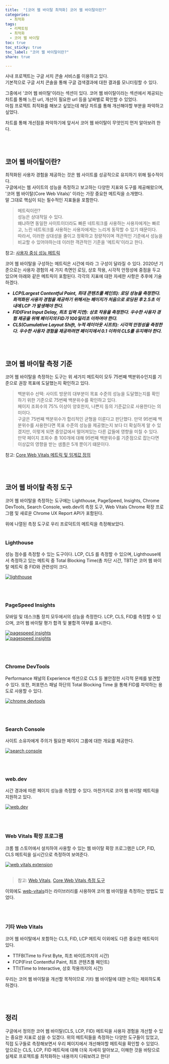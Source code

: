 ```yaml
---
title:  "[코어 웹 바이탈 최적화] 코어 웹 바이탈이란?"
categories: 
  - 최적화
tags:
  - 리팩토링
  - 최적화
  - 코어 웹 바이탈
toc: true
toc_sticky: true
toc_label: "코어 웹 바이탈이란?"
share: true

---
```


사내 프로젝트는 구글 서치 콘솔 서비스를 이용하고 있다. <br>
기본적으로 구글 서치 콘솔을 통해 구글 검색결과에 대한 결과를 모니터링할 수 있다. <br>

그중에서 '코어 웹 바이탈'이라는 섹션이 있다. 코어 웹 바이탈이라는 섹션에서 제공되는 차트를 통해 느린 url, 개선이 필요한 url 등을 날짜별로 확인할 수 있었다. <br>
마침 프로젝트 최적화를 해보고 싶었는데 해당 차트를 통해 개선해야할 부분을 파악하고 싶었다. <br>

차트를 통해 개선점을 파악하기에 앞서서 코어 웹 바이탈이 무엇인지 먼저 알아보려 한다.


<br>
<br>


## 코어 웹 바이탈이란?

최적화된 사용자 경험을 제공하는 것은 웹 사이트를 성공적으로 유지하기 위해 필수적이다. <br>
구글에서는 웹 사이트의 성능을 측정하고 보고하는 다양한 지표와 도구를 제공해왔으며, '코어 웹 바이탈(Core Web Vitals)' 이라는 가장 중요한 메트릭을 소개했다.<br>
말 그대로 핵심이 되는 필수적인 지표들을 포함한다.<br>

> 메트릭이란? <br> 성능은 상대적일 수 있다. <br> 왜냐하면 동일한 사이트이더라도 빠른 네트워크를 사용하는 사용자에게는 빠르고, 느린 네트워크를 사용하는 사용자에게는 느리게 동작할 수 있기 때문이다. <br>
따라서, 이러한 상대성을 줄이고 정확하고 정량적이며 객관적인 기준에서 성능을 비교할 수 있어야하는데 이러한 객관적인 기준을 '메트릭'이라고 한다.


참고: [사용자 중심 성능 메트릭](https://web.dev/user-centric-performance-metrics/#how-metrics-are-measured)


코어 웹 바이탈을 구성하는 메트릭은 시간에 따라 그 구성이 달라질 수 있다. 2020년 기준으로는 사용자 경험의 세 가지 측면인 로딩, 상호 작용, 시각적 안정성에 중점을 두고 있으며 아래와 같은 메트릭이 포함된다. 각각의 지표에 대한 자세한 사항은 추후에 기술하겠다.


- ***LCP(Largest Contentful Paint, 최대 콘텐츠풀 페인트): 로딩 성능을 측정한다. 최적화된 사용자 경험을 제공하기 위해서는 페이지가 처음으로 로딩된 후 2.5초 이내에 LCP 가 발생해야 한다.***
- ***FID(First Input Delay, 최초 입력 지연): 상호 작용을 측정한다. 우수한 사용자 경험 제공을 위해 페이지의 FID가 100밀리초 이하여야 한다.***
- ***CLS(Cumulative Layout Shift, 누적 레이아웃 시프트): 시각적 안정성을 측정한다. 우수한 사용자 경험을 제공하려면 페이지에서 0.1 이하의 CLS를 유지해야 한다.***


<br>
<br>


## 코어 웹 바이탈 측정 기준

코어 웹 바이탈을 측정하는 도구는 위 세가지 메트릭이 모두 75번째 백분위수인지를 기준으로 권장 목표에 도달했는지 확인하고 있다.

> 백분위수 선택: 사이트 방문의 대부분이 목표 수준의 성능을 도달했는지를 확인하기 위한 기준으로 75번째 백분위수를 확인하고 있다. <br> 페이지 조회수의 75% 이상이 양호한지, 나쁜지 등의 기준값으로 사용한다는 의미이다. <br> 구글은 75번째 백분위수가 합리적인 균형을 이룬다고 판단했다. 만약 95번째 백분위수를 사용한다면 목표 수준의 성능을 제공했는지 보다 더 확실하게 알 수 있겠지만, 이렇게 되면 중앙값에서 떨어져있는 다른 값들에 영향을 미칠 수 있다. <br> 만약 페이지 조회수 총 100개에 대해 95번째 백분위수를 기준점으로 잡는다면 이상값의 영향을 받는 샘플은 5개 뿐이기 떄문이다.


참고: [Core Web Vitals 메트릭 및 임계값 정의](https://web.dev/defining-core-web-vitals-thresholds/)


<br>
<br>


## 코어 웹 바이탈 측정 도구

코어 웹 바이탈을 측정하는 도구에는 Lighthouse, PageSpeed, Insights, Chrome DevTools, Search Console, web.dev의 측정 도구, Web Vitals Chrome 확장 프로그램 및 새로운 Chrome UX Report API가 포함된다.


위에 나열된 측정 도구로 우리 프로덕트의 메트릭을 측정해보았다.
<br>
<br>


### Lighthouse
성능 점수를 측정할 수 있는 도구이다. LCP, CLS 를 측정할 수 있으며, Lighthouse에서 측정하고 있는 메트릭 중 Total Blocking Time(총 차단 시간, TBT)은 코어 웹 바이탈 메트릭 중 FID와 관련성이 크다.




[![lighthouse](/assets/images/lighthouse-2022-10-20.png)](/assets/images/lighthouse-2022-10-20.png)



<br>
<br>

### PageSpeed Insights
모바일 및 데스크톱 장치 모두에서의 성능을 측정한다. LCP, CLS, FID를 측정할 수 있으며, 코어 웹 바이탈 평가 합격 및 불합격 여부를 표시한다.




[![pagespeed insights](/assets/images/page-speed-insights-desktop-2022-10-20.png)](/assets/images/page-speed-insights-desktop-2022-10-20.png)<br>
[![pagespeed insights](/assets/images/page-speed-insights-mobile-2022-10-20.png)](/assets/images/page-speed-insights-mobile-2022-10-20.png)



<br>
<br>



### Chrome DevTools
Performance 패널의 Experience 섹션으로 CLS 등 불안정한 시각적 문제를 발견할 수 있다. 또한, 퍼포먼스 패널 하단의 Total Blocking Time 을 통해 FID를 파악하는 용도로 사용할 수 있다.




[![chrome devtools](/assets/images/performance-2022-10-20.png)](/assets/images/performance-2022-10-20.png)




<br>
<br>


### Search Console
사이트 소유자에게 주의가 필요한 페이지 그룹에 대한 개요를 제공한다.




[![search console](/assets/images/search-console-2022-10-20.png)](/assets/images/search-console-2022-10-20.png)




<br>
<br>


### web.dev
시간 경과에 따른 페이지 성능을 측정할 수 있다. 마찬가지로 코어 웹 바이탈 메트릭을 지원하고 있다.




[![web.dev](/assets/images/web.dev-2022-10-20.png)](/assets/images/web.dev-2022-10-20.png)



<br>
<br>


### Web Vitals 확장 프로그램
크롬 웹 스토어에서 설치하여 사용할 수 있는 웹 바이탈 확장 프로그램은 LCP, FID, CLS 메트릭을 실시간으로 측정하여 보여준다.




[![web vitals extension](/assets/images/web-vitals-extension-2022-10-20.png)](/assets/images/web-vitals-extension-2022-10-20.png)
<br>
<br>
> 참고: [Web Vitals](https://web.dev/vitals/),
[Core Web Vitals 측정 도구](https://web.dev/vitals-tools/) <br>

이외에도 [web-vitals](https://github.com/GoogleChrome/web-vitals)라는 라이브러리를 사용하여 코어 웹 바이탈을 측정하는 방법도 있었다.


<br>
<br>


### 기타 Web Vitals
코어 웹 바이탈에서 포함하는 CLS, FID, LCP 메트릭 이외에도 다른 중요한 메트릭이 있다.
- TTFB(Time to First Byte, 최초 바이트까지의 시간)
- FCP(First Contentful Paint, 최초 콘텐츠풀 페인트)
- TTI(Time to Interactive, 상호 작용까지의 시간)

우리는 코어 웹 바이탈을 개선할 목적이므로 기타 웹 바이탈에 대한 논의는 제외하도록 하겠다.

<br>
<br>


## 정리
구글에서 정의한 코어 웹 바이탈(CLS, LCP, FID) 메트릭을 사용자 경험을 개선할 수 있는 중요한 지표로 삼을 수 있겠다.
위의 메트릭들을 측정하는 다양한 도구들이 있었고, 직접 도구들로 측정해보면서 우리 페이지에서 개선해야할 메트릭을 확인할 수 있었다.
앞으로는 CLS, LCP, FID 메트릭에 대해 더욱 자세히 알아보고, 이해한 것을 바탕으로 실제로 프로젝트를 최적화하는 내용까지 다뤄보려고 한다!
